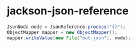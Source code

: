 jackson-json-reference
==============

```java
JsonNode node = JsonReference.process("{}");
ObjectMapper mapper = new ObjectMapper();
mapper.writeValue(new File("out.json"), node);
```